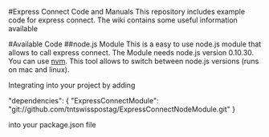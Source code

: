 #Express Connect Code and Manuals
This repository includes example code for express connect. The wiki contains some useful information available 

#Available Code
##node.js Module
This is a easy to use node.js module that allows to call express connect. The Module needs node.js version 0.10.30. You can use [nvm](https://github.com/creationix/nvm). This tool allows to switch between node.js versions (runs on mac and linux).


Integrating into your project by adding
     
  "dependencies": {
    "ExpressConnectModule": "git://github.com/tntswisspostag/ExpressConnectNodeModule.git"
  }
    
into your package.json file
